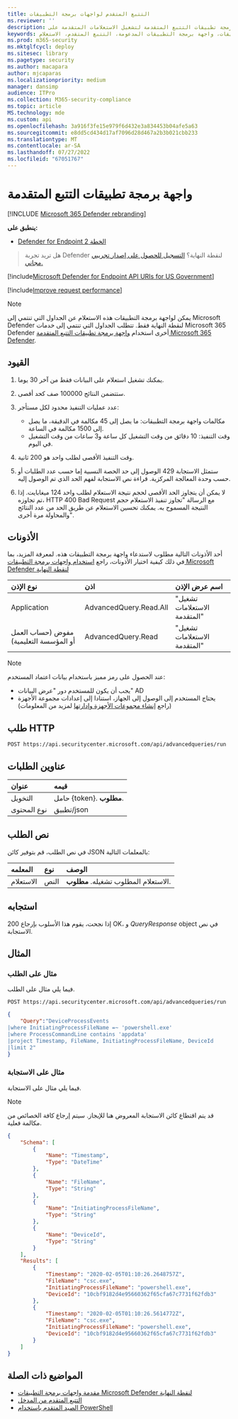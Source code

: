 ```yaml
---
title: التتبع المتقدم لواجهات برمجة التطبيقات
ms.reviewer: ''
description: تعلم كيفية استخدام واجهة برمجة تطبيقات التتبع المتقدمة لتشغيل الاستعلامات المتقدمة على Microsoft Defender لنقطة النهاية. تعرف على القيود واطلع على مثال.
keywords: واجهة برمجة التطبيقات، واجهة برمجة التطبيقات المدعومة، التتبع المتقدم، الاستعلام
ms.prod: m365-security
ms.mktglfcycl: deploy
ms.sitesec: library
ms.pagetype: security
ms.author: macapara
author: mjcaparas
ms.localizationpriority: medium
manager: dansimp
audience: ITPro
ms.collection: M365-security-compliance
ms.topic: article
MS.technology: mde
ms.custom: api
ms.openlocfilehash: 3a916f3fe15e979f6d432e3a834453b04afe5a63
ms.sourcegitcommit: e8dd5cd434d17af7096d28d467a2b3b021cbb233
ms.translationtype: MT
ms.contentlocale: ar-SA
ms.lasthandoff: 07/27/2022
ms.locfileid: "67051767"
---
```

# <a name="advanced-hunting-api"></a>واجهة برمجة تطبيقات التتبع المتقدمة

[!INCLUDE [Microsoft 365 Defender rebranding](../../includes/microsoft-defender.md)]


**ينطبق على:** 
- [Defender for Endpoint الخطة 2](https://go.microsoft.com/fwlink/p/?linkid=2154037)

> هل تريد تجربة Defender لنقطة النهاية؟ [التسجيل للحصول على إصدار تجريبي مجاني.](https://signup.microsoft.com/create-account/signup?products=7f379fee-c4f9-4278-b0a1-e4c8c2fcdf7e&ru=https://aka.ms/MDEp2OpenTrial?ocid=docs-wdatp-exposedapis-abovefoldlink)

[!include[Microsoft Defender for Endpoint API URIs for US Government](../../includes/microsoft-defender-api-usgov.md)]

[!include[Improve request performance](../../includes/improve-request-performance.md)]

> [!NOTE]
> يمكن لواجهة برمجة التطبيقات هذه الاستعلام عن الجداول التي تنتمي إلى Microsoft Defender لنقطة النهاية فقط. تتطلب الجداول التي تنتمي إلى خدمات Microsoft 365 Defender أخرى استخدام [واجهة برمجة تطبيقات التتبع المتقدمة Microsoft 365 Defender](/microsoft-365/security/defender/api-advanced-hunting).

## <a name="limitations"></a>القيود

1. يمكنك تشغيل استعلام على البيانات فقط من آخر 30 يوما.

2. ستتضمن النتائج 100000 صف كحد أقصى.

3. عدد عمليات التنفيذ محدود لكل مستأجر:
   - مكالمات واجهة برمجة التطبيقات: ما يصل إلى 45 مكالمة في الدقيقة، ما يصل إلى 1500 مكالمة في الساعة.
   - وقت التنفيذ: 10 دقائق من وقت التشغيل كل ساعة و3 ساعات من وقت التشغيل في اليوم.

4. وقت التنفيذ الأقصى لطلب واحد هو 200 ثانية.

5. ستمثل الاستجابة 429 الوصول إلى حد الحصة النسبية إما حسب عدد الطلبات أو حسب وحدة المعالجة المركزية. قراءة نص الاستجابة لفهم الحد الذي تم الوصول إليه.

6. لا يمكن أن يتجاوز الحد الأقصى لحجم نتيجة الاستعلام لطلب واحد 124 ميغابايت. إذا تم تجاوزه، HTTP 400 Bad Request مع الرسالة "تجاوز تنفيذ الاستعلام حجم النتيجة المسموح به. يمكنك تحسين الاستعلام عن طريق الحد من عدد النتائج والمحاولة مرة أخرى".

## <a name="permissions"></a>الأذونات

أحد الأذونات التالية مطلوب لاستدعاء واجهة برمجة التطبيقات هذه. لمعرفة المزيد، بما في ذلك كيفية اختيار الأذونات، راجع [استخدام واجهات برمجة التطبيقات Microsoft Defender لنقطة النهاية](apis-intro.md)

نوع الإذن|اذن|اسم عرض الإذن
:---|:---|:---
Application|AdvancedQuery.Read.All|"تشغيل الاستعلامات المتقدمة"
مفوض (حساب العمل أو المؤسسة التعليمية)|AdvancedQuery.Read|"تشغيل الاستعلامات المتقدمة"

> [!NOTE]
> عند الحصول على رمز مميز باستخدام بيانات اعتماد المستخدم:
>
> - يجب أن يكون للمستخدم دور "عرض البيانات" AD
> - يحتاج المستخدم إلى الوصول إلى الجهاز، استنادا إلى إعدادات مجموعة الأجهزة (راجع [إنشاء مجموعات الأجهزة وإدارتها](machine-groups.md) لمزيد من المعلومات)

## <a name="http-request"></a>طلب HTTP

```http
POST https://api.securitycenter.microsoft.com/api/advancedqueries/run
```

## <a name="request-headers"></a>عناوين الطلبات

عنوان|قيمه
:---|:---
التخويل|حامل {token}. **مطلوب**.
نوع المحتوى|تطبيق/json

## <a name="request-body"></a>نص الطلب

في نص الطلب، قم بتوفير كائن JSON بالمعلمات التالية:

المعلمه|نوع|الوصف
:---|:---|:---
الاستعلام|النص|الاستعلام المطلوب تشغيله. **مطلوب**.

## <a name="response"></a>استجابه

إذا نجحت، يقوم هذا الأسلوب بإرجاع 200 OK، و _QueryResponse_ object في نص الاستجابة.

## <a name="example"></a>المثال

### <a name="request-example"></a>مثال على الطلب

فيما يلي مثال على الطلب.

```http
POST https://api.securitycenter.microsoft.com/api/advancedqueries/run
```

```json
{
    "Query":"DeviceProcessEvents
|where InitiatingProcessFileName =~ 'powershell.exe'
|where ProcessCommandLine contains 'appdata'
|project Timestamp, FileName, InitiatingProcessFileName, DeviceId
|limit 2"
}
```

### <a name="response-example"></a>مثال على الاستجابة

فيما يلي مثال على الاستجابة.

> [!NOTE]
> قد يتم اقتطاع كائن الاستجابة المعروض هنا للإيجاز. سيتم إرجاع كافة الخصائص من مكالمة فعلية.

```json
{
    "Schema": [
        {
            "Name": "Timestamp",
            "Type": "DateTime"
        },
        {
            "Name": "FileName",
            "Type": "String"
        },
        {
            "Name": "InitiatingProcessFileName",
            "Type": "String"
        },
        {
            "Name": "DeviceId",
            "Type": "String"
        }
    ],
    "Results": [
        {
            "Timestamp": "2020-02-05T01:10:26.2648757Z",
            "FileName": "csc.exe",
            "InitiatingProcessFileName": "powershell.exe",
            "DeviceId": "10cbf9182d4e95660362f65cfa67c7731f62fdb3"
        },
        {
            "Timestamp": "2020-02-05T01:10:26.5614772Z",
            "FileName": "csc.exe",
            "InitiatingProcessFileName": "powershell.exe",
            "DeviceId": "10cbf9182d4e95660362f65cfa67c7731f62fdb3"
        }
    ]
}
```

## <a name="related-topics"></a>المواضيع ذات الصلة

- [مقدمة واجهات برمجة التطبيقات Microsoft Defender لنقطة النهاية](apis-intro.md)
- [التتبع المتقدم من المدخل](advanced-hunting-query-language.md)
- [الصيد المتقدم باستخدام PowerShell](run-advanced-query-sample-powershell.md)
